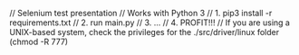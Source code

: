 // Selenium test presentation
// Works with Python 3
// 1. pip3 install -r requirements.txt
// 2. run main.py
// 3. ...
// 4. PROFIT!!!
// If you are using a UNIX-based system, check the privileges for the ./src/driver/linux folder (chmod -R 777)